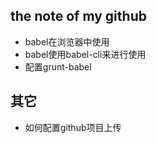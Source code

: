 ## the note of my github

- babel在浏览器中使用
- babel使用babel-cli来进行使用
- 配置grunt-babel

## 其它
- 如何配置github项目上传